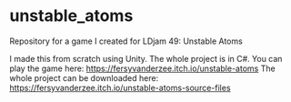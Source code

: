 # unstable_atoms
Repository for a game I created for LDjam 49: Unstable Atoms

I made this from scratch using Unity. The whole project is in C#.
You can play the game here: https://fersyvanderzee.itch.io/unstable-atoms
The whole project can be downloaded here: https://fersyvanderzee.itch.io/unstable-atoms-source-files
